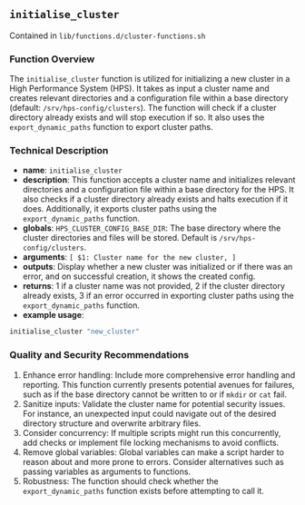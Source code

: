 ## `initialise_cluster`

Contained in `lib/functions.d/cluster-functions.sh`

### Function Overview

The `initialise_cluster` function is utilized for initializing a new cluster in a High Performance System (HPS). It takes as input a cluster name and creates relevant directories and a configuration file within a base directory (default: `/srv/hps-config/clusters`). The function will check if a cluster directory already exists and will stop execution if so. It also uses the `export_dynamic_paths` function to export cluster paths.

### Technical Description

- **name**: `initialise_cluster`
- **description**: This function accepts a cluster name and initializes relevant directories and a configuration file within a base directory for the HPS. It also checks if a cluster directory already exists and halts execution if it does. Additionally, it exports cluster paths using the `export_dynamic_paths` function.
- **globals**: `HPS_CLUSTER_CONFIG_BASE_DIR`: The base directory where the cluster directories and files will be stored. Default is `/srv/hps-config/clusters`.
- **arguments**: `[ $1: Cluster name for the new cluster, ]`
- **outputs**: Display whether a new cluster was initialized or if there was an error, and on successful creation, it shows the created config.
- **returns**: 1 if a cluster name was not provided, 2 if the cluster directory already exists, 3 if an error occurred in exporting cluster paths using the `export_dynamic_paths` function.
- **example usage**: 

```bash
initialise_cluster "new_cluster"
```

### Quality and Security Recommendations

1. Enhance error handling: Include more comprehensive error handling and reporting. This function currently presents potential avenues for failures, such as if the base directory cannot be written to or if `mkdir` or `cat` fail.
2. Sanitize inputs: Validate the cluster name for potential security issues. For instance, an unexpected input could navigate out of the desired directory structure and overwrite arbitrary files.
3. Consider concurrency: If multiple scripts might run this concurrently, add checks or implement file locking mechanisms to avoid conflicts.
4. Remove global variables: Global variables can make a script harder to reason about and more prone to errors. Consider alternatives such as passing variables as arguments to functions.
5. Robustness: The function should check whether the `export_dynamic_paths` function exists before attempting to call it.

